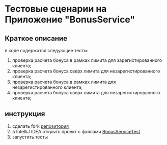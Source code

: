 # Тестовые сценарии на Приложение "BonusService"

## Краткое описание

в коде содержатся следующие тесты:
1. проверка расчета бонуса в рамках лимита для зарегистированного клиента;
2. проверка расчета бонуса сверх лимита для незарегистированного клиента;
3. проверка расчета бонуса в рамках лимита для незарегистированного клиента; 
4. проверка расчета бонуса сверх лимита для незарегистированного клиента; 

## инструкция
1. сделать fork [репозитория](https://github.com/GrebenkovaMaria/JavaForQA_5.1_BonusServiceTest)
2. в IntelliJ IDEA открыть проект с файлами [BonusServiceTest](https://github.com/GrebenkovaMaria/JavaForQA_5.1_BonusServiceTest/blob/master/src/test/java/BonusServiceTest.java) 
3. запустить тесты


